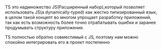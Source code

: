 TS это надмножество JS(Расширенный набор),который позволяет использовать JS(a dynamically-typed) как жестко типизированный язык, в целом такой концепт во многом упрощает разработку приложений, так как есть возможность более точно отрабатывать ошибки и заранее продумывать структуру приложения.

TS полностью обратно совместимый с JS, поэтому нам можно спокойно интегрировать его в проект постепенно